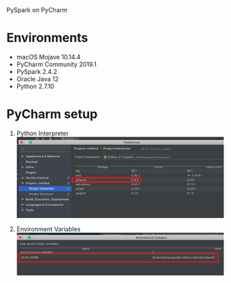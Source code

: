 PySpark on PyCharm

# Environments
* macOS Mojave 10.14.4<br>
* PyCharm Community 2019.1<br>
* PySpark 2.4.2 <br>
* Oracle Java 12<br>
* Python 2.7.10<br>

# PyCharm setup
1. Python Interpreter
![alt text](interpreter.png)

2. Environment Variables
![alt text](environment_variables.png)

